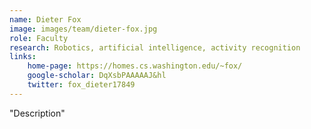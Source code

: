 ```yaml
---
name: Dieter Fox
image: images/team/dieter-fox.jpg
role: Faculty
research: Robotics, artificial intelligence, activity recognition
links:
    home-page: https://homes.cs.washington.edu/~fox/
    google-scholar: DqXsbPAAAAAJ&hl
    twitter: fox_dieter17849
---
```

"Description"